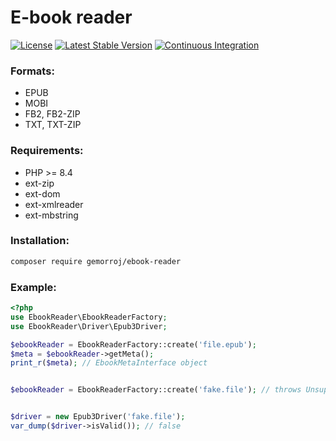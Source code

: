 # E-book reader

[![License](https://poser.pugx.org/gemorroj/ebook-reader/license)](https://packagist.org/packages/gemorroj/ebook-reader)
[![Latest Stable Version](https://poser.pugx.org/gemorroj/ebook-reader/v/stable)](https://packagist.org/packages/gemorroj/ebook-reader)
[![Continuous Integration](https://github.com/Gemorroj/EbookReader/workflows/Continuous%20Integration/badge.svg)](https://github.com/Gemorroj/EbookReader/actions?query=workflow%3A%22Continuous+Integration%22)


### Formats:
- EPUB
- MOBI
- FB2, FB2-ZIP
- TXT, TXT-ZIP


### Requirements:
- PHP >= 8.4
- ext-zip
- ext-dom
- ext-xmlreader
- ext-mbstring


### Installation:
```bash
composer require gemorroj/ebook-reader
```

### Example:
```php
<?php
use EbookReader\EbookReaderFactory;
use EbookReader\Driver\Epub3Driver;

$ebookReader = EbookReaderFactory::create('file.epub');
$meta = $ebookReader->getMeta();
print_r($meta); // EbookMetaInterface object


$ebookReader = EbookReaderFactory::create('fake.file'); // throws UnsupportedFormatException exception


$driver = new Epub3Driver('fake.file');
var_dump($driver->isValid()); // false
```
